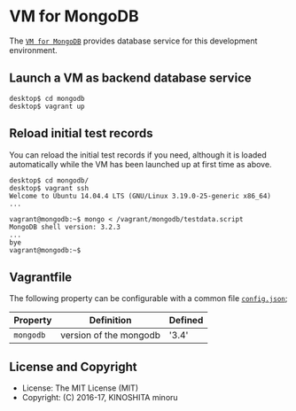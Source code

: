 # VM for MongoDB

The [`VM for MongoDB`][1] provides database service for this development environment.

## Launch a VM as backend database service

    desktop$ cd mongodb
    desktop$ vagrant up


## Reload initial test records

You can reload the initial test records if you need,
although it is loaded automatically while the VM has been launched up at first time as above.

    desktop$ cd mongodb/
    desktop$ vagrant ssh
    Welcome to Ubuntu 14.04.4 LTS (GNU/Linux 3.19.0-25-generic x86_64)
    ...

    vagrant@mongodb:~$ mongo < /vagrant/mongodb/testdata.script 
    MongoDB shell version: 3.2.3
    ...
    bye
    vagrant@mongodb:~$ 


## Vagrantfile

The following property can be configurable with a common file [`config.json`](../config.json);

| Property  | Definition           | Defined |
|-----------|----------------------|---------|
| `mongodb` |version of the mongodb| '3.4'   |


## License and Copyright

- License: The MIT License (MIT)
- Copyright: (C) 2016-17, KINOSHITA minoru

[1]: https://github.com/minoruta/ast_mongo/tree/master/mongodb
